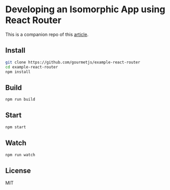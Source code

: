 # Developing an Isomorphic App using React Router

This is a companion repo of this [article](www.example.com).

## Install

```sh
git clone https://github.com/gourmetjs/example-react-router
cd example-react-router
npm install
```

## Build

```sh
npm run build
```

## Start

```sh
npm start
```

## Watch

```sh
npm run watch
```

## License

MIT
